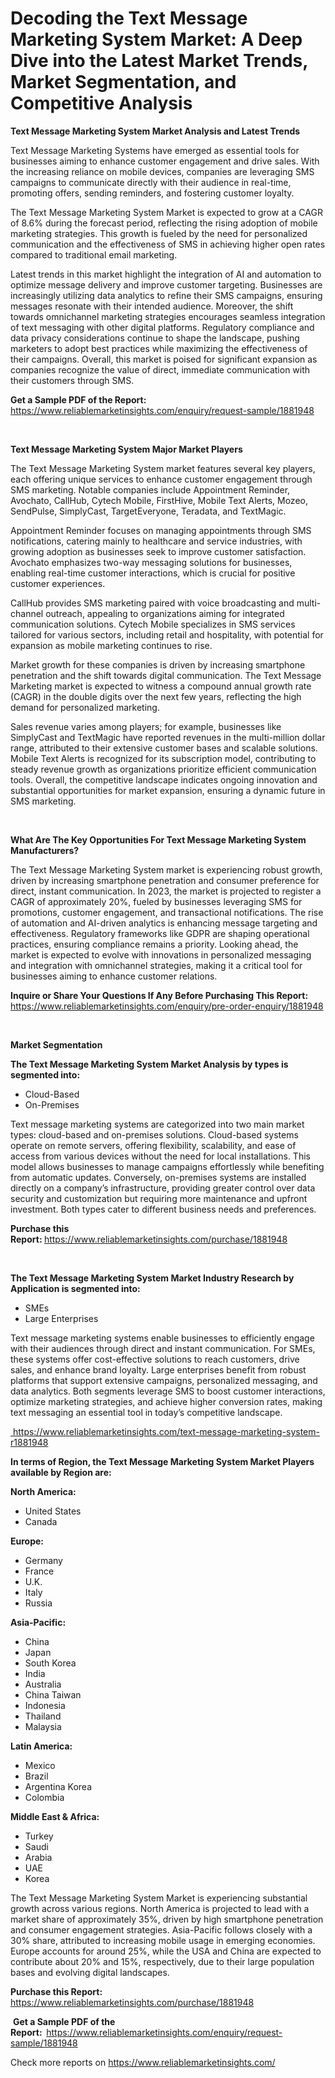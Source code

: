 <p><h1>Decoding the Text Message Marketing System Market: A Deep Dive into the Latest Market Trends, Market Segmentation, and Competitive Analysis</h1></p><p><strong>Text Message Marketing System Market Analysis and Latest Trends</strong></p>
<p><p>Text Message Marketing Systems have emerged as essential tools for businesses aiming to enhance customer engagement and drive sales. With the increasing reliance on mobile devices, companies are leveraging SMS campaigns to communicate directly with their audience in real-time, promoting offers, sending reminders, and fostering customer loyalty.</p><p>The Text Message Marketing System Market is expected to grow at a CAGR of 8.6% during the forecast period, reflecting the rising adoption of mobile marketing strategies. This growth is fueled by the need for personalized communication and the effectiveness of SMS in achieving higher open rates compared to traditional email marketing. </p><p>Latest trends in this market highlight the integration of AI and automation to optimize message delivery and improve customer targeting. Businesses are increasingly utilizing data analytics to refine their SMS campaigns, ensuring messages resonate with their intended audience. Moreover, the shift towards omnichannel marketing strategies encourages seamless integration of text messaging with other digital platforms. Regulatory compliance and data privacy considerations continue to shape the landscape, pushing marketers to adopt best practices while maximizing the effectiveness of their campaigns. Overall, this market is poised for significant expansion as companies recognize the value of direct, immediate communication with their customers through SMS.</p></p>
<p><strong>Get a Sample PDF of the Report:&nbsp;</strong> <a href="https://www.reliablemarketinsights.com/enquiry/request-sample/1881948?utm_campaign=1166&utm_medium=2&utm_source=Github&utm_content=ia&utm_term=11032025&utm_id=text-message-marketing-system">https://www.reliablemarketinsights.com/enquiry/request-sample/1881948</a></p>
<p>&nbsp;</p>
<p><strong>Text Message Marketing System Major Market Players</strong></p>
<p><p>The Text Message Marketing System market features several key players, each offering unique services to enhance customer engagement through SMS marketing. Notable companies include Appointment Reminder, Avochato, CallHub, Cytech Mobile, FirstHive, Mobile Text Alerts, Mozeo, SendPulse, SimplyCast, TargetEveryone, Teradata, and TextMagic.</p><p>Appointment Reminder focuses on managing appointments through SMS notifications, catering mainly to healthcare and service industries, with growing adoption as businesses seek to improve customer satisfaction. Avochato emphasizes two-way messaging solutions for businesses, enabling real-time customer interactions, which is crucial for positive customer experiences.</p><p>CallHub provides SMS marketing paired with voice broadcasting and multi-channel outreach, appealing to organizations aiming for integrated communication solutions. Cytech Mobile specializes in SMS services tailored for various sectors, including retail and hospitality, with potential for expansion as mobile marketing continues to rise.</p><p>Market growth for these companies is driven by increasing smartphone penetration and the shift towards digital communication. The Text Message Marketing market is expected to witness a compound annual growth rate (CAGR) in the double digits over the next few years, reflecting the high demand for personalized marketing.</p><p>Sales revenue varies among players; for example, businesses like SimplyCast and TextMagic have reported revenues in the multi-million dollar range, attributed to their extensive customer bases and scalable solutions. Mobile Text Alerts is recognized for its subscription model, contributing to steady revenue growth as organizations prioritize efficient communication tools. Overall, the competitive landscape indicates ongoing innovation and substantial opportunities for market expansion, ensuring a dynamic future in SMS marketing.</p></p>
<p>&nbsp;</p>
<p><strong>What Are The Key Opportunities For Text Message Marketing System Manufacturers?</strong></p>
<p><p>The Text Message Marketing System market is experiencing robust growth, driven by increasing smartphone penetration and consumer preference for direct, instant communication. In 2023, the market is projected to register a CAGR of approximately 20%, fueled by businesses leveraging SMS for promotions, customer engagement, and transactional notifications. The rise of automation and AI-driven analytics is enhancing message targeting and effectiveness. Regulatory frameworks like GDPR are shaping operational practices, ensuring compliance remains a priority. Looking ahead, the market is expected to evolve with innovations in personalized messaging and integration with omnichannel strategies, making it a critical tool for businesses aiming to enhance customer relations.</p></p>
<p><strong>Inquire or Share Your Questions If Any Before Purchasing This Report:</strong> <a href="https://www.reliablemarketinsights.com/enquiry/pre-order-enquiry/1881948?utm_campaign=1166&utm_medium=2&utm_source=Github&utm_content=ia&utm_term=11032025&utm_id=text-message-marketing-system">https://www.reliablemarketinsights.com/enquiry/pre-order-enquiry/1881948</a></p>
<p>&nbsp;</p>
<p><strong>Market Segmentation</strong></p>
<p><strong>The Text Message Marketing System Market Analysis by types is segmented into:</strong></p>
<p><ul><li>Cloud-Based</li><li>On-Premises</li></ul></p>
<p><p>Text message marketing systems are categorized into two main market types: cloud-based and on-premises solutions. Cloud-based systems operate on remote servers, offering flexibility, scalability, and ease of access from various devices without the need for local installations. This model allows businesses to manage campaigns effortlessly while benefiting from automatic updates. Conversely, on-premises systems are installed directly on a company’s infrastructure, providing greater control over data security and customization but requiring more maintenance and upfront investment. Both types cater to different business needs and preferences.</p></p>
<p><strong>Purchase this Report:&nbsp;</strong><a href="https://www.reliablemarketinsights.com/purchase/1881948?utm_campaign=1166&utm_medium=2&utm_source=Github&utm_content=ia&utm_term=11032025&utm_id=text-message-marketing-system">https://www.reliablemarketinsights.com/purchase/1881948</a></p>
<p>&nbsp;</p>
<p><strong>The Text Message Marketing System Market Industry Research by Application is segmented into:</strong></p>
<p><ul><li>SMEs</li><li>Large Enterprises</li></ul></p>
<p><p>Text message marketing systems enable businesses to efficiently engage with their audiences through direct and instant communication. For SMEs, these systems offer cost-effective solutions to reach customers, drive sales, and enhance brand loyalty. Large enterprises benefit from robust platforms that support extensive campaigns, personalized messaging, and data analytics. Both segments leverage SMS to boost customer interactions, optimize marketing strategies, and achieve higher conversion rates, making text messaging an essential tool in today’s competitive landscape.</p></p>
<p><a href="https://www.reliablemarketinsights.com/text-message-marketing-system-r1881948?utm_campaign=1166&utm_medium=2&utm_source=Github&utm_content=ia&utm_term=11032025&utm_id=text-message-marketing-system">&nbsp;https://www.reliablemarketinsights.com/text-message-marketing-system-r1881948</a></p>
<p><strong>In terms of Region, the Text Message Marketing System Market Players available by Region are:</strong></p>
<p>
    <p> <strong> North America: </strong>
        <ul>
            <li>United States</li>
            <li>Canada</li>
        </ul>
        </p> 
    <p> <strong> Europe: </strong>
        <ul>
            <li>Germany</li>
            <li>France</li>
            <li>U.K.</li>
            <li>Italy</li>
            <li>Russia</li>
        </ul>
        </p> 
    <p> <strong> Asia-Pacific: </strong>
        <ul>
            <li>China</li>
            <li>Japan</li>
            <li>South Korea</li>
            <li>India</li>
            <li>Australia</li>
            <li>China Taiwan</li>
            <li>Indonesia</li>
            <li>Thailand</li>
            <li>Malaysia</li>
        </ul>
        </p> 
    <p> <strong> Latin America: </strong>
        <ul>
            <li>Mexico</li>
            <li>Brazil</li>
            <li>Argentina Korea</li>
            <li>Colombia</li>
        </ul>
        </p> 
    <p> <strong> Middle East & Africa: </strong>
        <ul>
            <li>Turkey</li>
            <li>Saudi</li>
            <li>Arabia</li>
            <li>UAE</li>
            <li>Korea</li>
        </ul>
    </p>
    </p>
<p><p>The Text Message Marketing System Market is experiencing substantial growth across various regions. North America is projected to lead with a market share of approximately 35%, driven by high smartphone penetration and consumer engagement strategies. Asia-Pacific follows closely with a 30% share, attributed to increasing mobile usage in emerging economies. Europe accounts for around 25%, while the USA and China are expected to contribute about 20% and 15%, respectively, due to their large population bases and evolving digital landscapes.</p></p>
<p><strong>Purchase this Report: </strong><a href="https://www.reliablemarketinsights.com/purchase/1881948?utm_campaign=1166&utm_medium=2&utm_source=Github&utm_content=ia&utm_term=11032025&utm_id=text-message-marketing-system">https://www.reliablemarketinsights.com/purchase/1881948</a></p>
<p>&nbsp;<strong>Get a Sample PDF of the Report:&nbsp;&nbsp;</strong><a href="https://www.reliablemarketinsights.com/enquiry/request-sample/1881948?utm_campaign=1166&utm_medium=2&utm_source=Github&utm_content=ia&utm_term=11032025&utm_id=text-message-marketing-system">https://www.reliablemarketinsights.com/enquiry/request-sample/1881948</a></p>
<p><strong></strong></p>
<p>Check more reports on <a href="https://www.reliablemarketinsights.com/?utm_campaign=1166&utm_medium=2&utm_source=Github&utm_content=ia&utm_term=11032025&utm_id=text-message-marketing-system">https://www.reliablemarketinsights.com/</a></p>